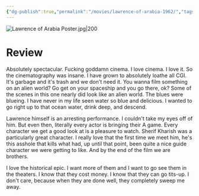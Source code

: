 ```yaml
---
{"dg-publish":true,"permalink":"/movies/lawrence-of-arabia-1962/","tags":["movies"],"created":"2024-06-18","updated":"2024-12-13"}
---
```



![Lawrence of Arabia Poster.jpg|200](/img/user/_sys/Attachments/Lawrence%20of%20Arabia%20Poster.jpg)

# Review

Absolutely spectacular. Fucking goddamn cinema. I love cinema. I love it. So the cinematography was insane. I have grown to absolutely loathe all CGI. It's garbage and it's trash and we don't need it. You wanna film something on an alien world? Go get on your spaceship and you go there, ok? Some of the scenes in this one nearly did look like an alien world. The blues were blueing. I have never in my life seen water so blue and delicious. I wanted to go right up to that ocean water, drink deep, and descend.

Lawrence himself is an arresting performance. I couldn't take my eyes off of him. But even then, literally every actor is bringing their A game. Every character we get a good look at is a pleasure to watch. Sherif Kharish was a particularly great character. I really love that the first time we meet him, he's this asshole that kills what had, up until that point, been quite a nice guide character we were getting to like. And by the end of the film we are brothers.

I love the historical epic. I want more of them and I want to go see them in the theaters. I know that they cost money. I know that they can go tits-up. I don't care, because when they are done well, they completely sweep me away.
